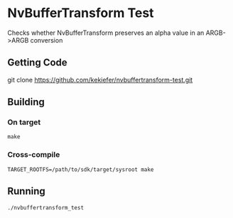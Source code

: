 # NvBufferTransform Test

Checks whether NvBufferTransform preserves an alpha value in an ARGB->ARGB conversion

## Getting Code

git clone https://github.com/kekiefer/nvbuffertransform-test.git

## Building

### On target

    make

### Cross-compile

    TARGET_ROOTFS=/path/to/sdk/target/sysroot make

## Running

    ./nvbuffertransform_test
